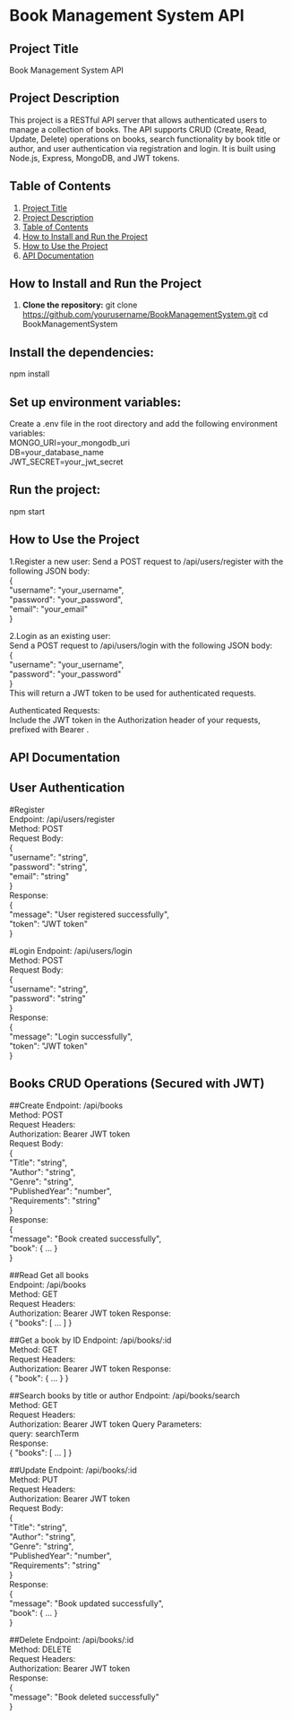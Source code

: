 # Book Management System API


## Project Title
   Book Management System API

## Project Description
   This project is a RESTful API server that allows authenticated users to manage a collection of books. The API supports CRUD (Create, Read, Update, Delete) operations on books, search functionality by book        title or author, and user authentication via registration and login. It is built using Node.js, Express, MongoDB, and JWT tokens.

## Table of Contents
1. [Project Title](#project-title)
2. [Project Description](#project-description)
3. [Table of Contents](#table-of-contents)
4. [How to Install and Run the Project](#how-to-install-and-run-the-project)
5. [How to Use the Project](#how-to-use-the-project)
6. [API Documentation](#api-documentation)


## How to Install and Run the Project
1. **Clone the repository:** 
  git clone https://github.com/yourusername/BookManagementSystem.git
  cd BookManagementSystem

## Install the dependencies:
  npm install

## Set up environment variables:
  Create a .env file in the root directory and add the following environment variables:<br>
  MONGO_URI=your_mongodb_uri <br>
  DB=your_database_name <br>
  JWT_SECRET=your_jwt_secret

## Run the project:
   npm start

## How to Use the Project
   1.Register a new user:
      Send a POST request to /api/users/register with the following JSON body:
   <br>
   { <br>
     "username": "your_username", <br>
     "password": "your_password", <br>
     "email": "your_email" <br>
   } <br>

   2.Login as an existing user: <br>
      Send a POST request to /api/users/login with the following JSON body: <br>
   { <br>
     "username": "your_username", <br>
     "password": "your_password" <br>
   } <br>
   This will return a JWT token to be used for authenticated requests. <br>

  Authenticated Requests: <br>
  Include the JWT token in the Authorization header of your requests, prefixed with Bearer . <br>

## API Documentation
 ## User Authentication <br>
   #Register <br>
      Endpoint: /api/users/register<br>
      Method: POST<br>
      Request Body: <br>
      { <br>
        "username": "string", <br>
        "password": "string", <br>
        "email": "string" <br>
      } <br>
      Response: <br>
      { <br>
        "message": "User registered successfully", <br>
        "token": "JWT token" <br>
      } 

   #Login 
      Endpoint: /api/users/login<br>
      Method: POST<br>
      Request Body:<br>
      { <br>
        "username": "string", <br>
        "password": "string" <br>
      } <br>
      Response: <br>
      { <br>
        "message": "Login successfully", <br>
        "token": "JWT token" <br>
      } <br>

## Books CRUD Operations (Secured with JWT)
   ##Create
      Endpoint: /api/books <br>
      Method: POST <br>
      Request Headers: <br>
      Authorization: Bearer JWT token <br>
      Request Body: <br>
      { <br>
        "Title": "string", <br>
        "Author": "string", <br>
        "Genre": "string", <br>
        "PublishedYear": "number", <br>
        "Requirements": "string" <br>
      } <br>
      Response: <br>
      { <br>
        "message": "Book created successfully", <br>
        "book": { ... } <br>
      } <br>

   ##Read
      Get all books
      <br>
      Endpoint: /api/books<br>
      Method: GET<br>
      Request Headers:<br>
      Authorization: Bearer JWT token
      Response:
      <br>
      {
        "books": [ ... ]
      }
   
   ##Get a book by ID
      Endpoint: /api/books/:id<br>
      Method: GET<br>
      Request Headers:
      <br>
      Authorization: Bearer JWT token
      Response:
      <br>
      {
        "book": { ... }
      }
      
   ##Search books by title or author
      Endpoint: /api/books/search<br>
      Method: GET<br>
      Request Headers:<br>
      Authorization: Bearer JWT token
      Query Parameters:
      <br>
      query: searchTerm<br>
      Response:
      <br>
      {
        "books": [ ... ]
      }
   
   ##Update
      Endpoint: /api/books/:id<br>
      Method: PUT<br>
      Request Headers:
      <br>
      Authorization: Bearer JWT token <br>
      Request Body: <br>
      { <br>
        "Title": "string", <br>
        "Author": "string", <br>
        "Genre": "string", <br>
        "PublishedYear": "number", <br>
        "Requirements": "string" <br>
      } <br>
      Response: <br>
      { <br>
        "message": "Book updated successfully", <br>
        "book": { ... } <br>
      } <br>
   
   ##Delete
      Endpoint: /api/books/:id <br>
      Method: DELETE <br>
      Request Headers: <br>
      Authorization: Bearer JWT token <br>
      Response: <br>
      { <br>
        "message": "Book deleted successfully" <br>
      } <br>
